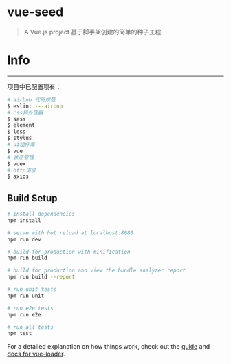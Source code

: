 # vue-seed

> A Vue.js project
> 基于脚手架创建的简单的种子工程
# Info
---
项目中已配置项有：
```bash
# airbnb 代码规范
$ eslint ---airbnb
# css预处理器
$ sass
$ element
$ less
$ stylus
# ui组件库
$ vue
# 状态管理
$ vuex
# http请求
$ axios
```

## Build Setup

``` bash
# install dependencies
npm install

# serve with hot reload at localhost:8080
npm run dev

# build for production with minification
npm run build

# build for production and view the bundle analyzer report
npm run build --report

# run unit tests
npm run unit

# run e2e tests
npm run e2e

# run all tests
npm test
```

For a detailed explanation on how things work, check out the [guide](http://vuejs-templates.github.io/webpack/) and [docs for vue-loader](http://vuejs.github.io/vue-loader).
